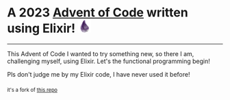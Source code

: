 # A 2023 [Advent of Code](https://www.adventofcode.com) written using Elixir! <img src="./elixir-logo.png" alt="drawing" width="30" />

<hr />

This Advent of Code I wanted to try something new, so there I am, challenging myself, using Elixir.
Let's the functional programming begin!

Pls don't judge me by my Elixir code, I have never used it before!

<sub>it's a fork of [this repo](https://github.com/mhanberg/advent-of-code-elixir-starter/tree/main)</sub>

